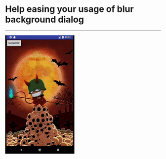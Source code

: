 # Help easing your usage of blur background dialog

---

![art](https://github.com/LeonXtp/BlurDialog/blob/master/art/ezgif.com-video-to-gif.gif)

